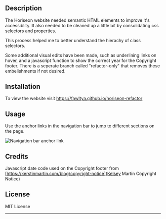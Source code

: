# <Horiseon Refactor>

## Description

The Horiseon website needed semantic HTML elements to improve it's accessiblity. It also needed to be cleaned up a little bit by consolidating css selectors and properties.

This process helped me to better understand the hierachy of class selectors.

Some additional visual edits have been made, such as underlining links on hover, and a javascript function to show the correct year for the Copyright footer. There is a seperate branch called "refactor-only" that removes these embelishments if not desired.

## Installation

To view the website visit https://fawltya.github.io/horiseon-refactor

## Usage

Use the anchor links in the navigation bar to jump to different sections on the page.

![Navigation bar anchor link](assets/images/anchor-link-example.png)

## Credits

Javascript date code used on the Copyright footer from [https://kerstinmartin.com/blog/copyright-notice](Kelsey Martin Copyright Notice)

## License

MIT License

---